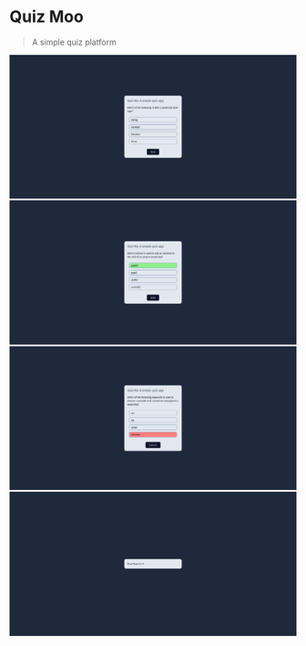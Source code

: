 # Quiz Moo

> A simple quiz platform

![](./src/ss.png)
![](./src/ss1.png)
![](./src/ss2.png)
![](./src/ss3.png)

